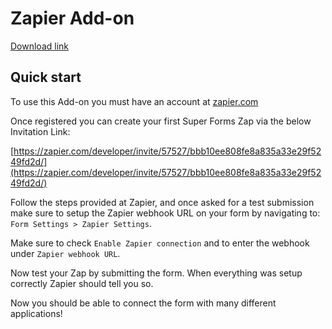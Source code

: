 # Zapier Add-on

[Download link](https://codecanyon.net/item/super-forms-zapier/19483649)

## Quick start

To use this Add-on you must have an account at [zapier.com](zapier.com)

Once registered you can create your first Super Forms Zap via the below Invitation Link:

[https://zapier.com/developer/invite/57527/bbb10ee808fe8a835a33e29f5249fd2d/](https://zapier.com/developer/invite/57527/bbb10ee808fe8a835a33e29f5249fd2d/)

Follow the steps provided at Zapier, and once asked for a test submission make sure to setup the Zapier webhook URL on your form by navigating to: `Form Settings > Zapier Settings`.

Make sure to check `Enable Zapier connection` and to enter the webhook under `Zapier webhook URL`.

Now test your Zap by submitting the form. When everything was setup correctly Zapier should tell you so.

Now you should be able to connect the form with many different applications!
